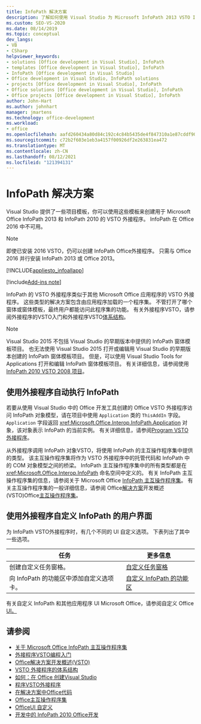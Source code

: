 ```yaml
---
title: InfoPath 解决方案
description: 了解如何使用 Visual Studio 为 Microsoft InfoPath 2013 VSTO InfoPath 2010 创建外接程序。
ms.custom: SEO-VS-2020
ms.date: 08/14/2019
ms.topic: conceptual
dev_langs:
- VB
- CSharp
helpviewer_keywords:
- solutions [Office development in Visual Studio], InfoPath
- templates [Office development in Visual Studio], InfoPath
- InfoPath [Office development in Visual Studio]
- Office development in Visual Studio, InfoPath solutions
- projects [Office development in Visual Studio], InfoPath
- Office solutions [Office development in Visual Studio], InfoPath
- Office projects [Office development in Visual Studio], InfoPath
author: John-Hart
ms.author: johnhart
manager: jmartens
ms.technology: office-development
ms.workload:
- office
ms.openlocfilehash: aafd260434a80d84c192c4c84b5435de4f847310a1e87cddf90f20359e8b4b93
ms.sourcegitcommit: c72b2f603e1eb3a4157f00926df2e263831ea472
ms.translationtype: MT
ms.contentlocale: zh-CN
ms.lasthandoff: 08/12/2021
ms.locfileid: "121394131"
---
```

# <a name="infopath-solutions"></a>InfoPath 解决方案
  Visual Studio 提供了一些项目模板，你可以使用这些模板来创建用于 Microsoft Office InfoPath 2013 和 InfoPath 2010 的 VSTO 外接程序。 InfoPath 在 Office 2016 中不可用。

> [!NOTE]
> 即使已安装 2016 VSTO，仍可以创建 InfoPath Office外接程序。 只需与 Office 2016 并行安装 InfoPath 2013 或 Office 2013。

 [!INCLUDE[appliesto_infoallapp](../vsto/includes/appliesto-infoallapp-md.md)]

[!include[Add-ins note](includes/addinsnote.md)]

 InfoPath 的 VSTO 外接程序类似于其他 Microsoft Office 应用程序的 VSTO 外接程序。 这些类型的解决方案包含由应用程序加载的一个程序集。 不管打开了哪个窗体或窗体模板，最终用户都能访问此程序集的功能。 有关外接程序VSTO，请参阅外接程序的VSTO入门和外接程序VSTO[体系结构](../vsto/architecture-of-vsto-add-ins.md)。 [](../vsto/getting-started-programming-vsto-add-ins.md)

> [!NOTE]
> Visual Studio 2015 不包括 Visual Studio 的早期版本中提供的 InfoPath 窗体模板项目。 也无法使用 Visual Studio 2015 打开或编辑用 Visual Studio 的早期版本创建的 InfoPath 窗体模板项目。 但是，可以使用 Visual Studio Tools for Applications 打开和编辑 InfoPath 窗体模板项目。 有关详细信息，请参阅使用[InfoPath 2010 VSTO 2008 项目](/archive/blogs/infopath/working-with-vsto-2008-projects-in-infopath-2010)。

## <a name="automate-infopath-by-using-an-add-in"></a>使用外接程序自动执行 InfoPath
 若要从使用 Visual Studio 中的 Office 开发工具创建的 Office VSTO 外接程序访问 InfoPath 对象模型，请在项目中使用 `Application` 类的 `ThisAddIn` 字段。 `Application` 字段返回 <xref:Microsoft.Office.Interop.InfoPath.Application> 对象，该对象表示 InfoPath 的当前实例。 有关详细信息，请参阅[Program VSTO 外接程序](../vsto/programming-vsto-add-ins.md)。

 从外接程序调用 InfoPath 对象VSTO，将使用 InfoPath 的主互操作程序集中提供的类型。 该主互操作程序集将作为 VSTO 外接程序中的托管代码和 InfoPath 中的 COM 对象模型之间的桥梁。 InfoPath 主互操作程序集中的所有类型都是在 <xref:Microsoft.Office.Interop.InfoPath> 命名空间中定义的。 有关 InfoPath 主互操作程序集的信息，请参阅关于 Microsoft Office [InfoPath 主互操作程序集](/office/client-developer/infopath/external-automation/about-the-microsoft-office-infopath-primary-interop-assembly)。 有关主互操作程序集的一般详细信息，请参阅 Office[解决方案](../vsto/office-solutions-development-overview-vsto.md)开发概述&#40;VSTO&#41;Office[主互操作程序集](../vsto/office-primary-interop-assemblies.md)。

## <a name="customize-the-user-interface-of-infopath-by-using-an-add-in"></a>使用外接程序自定义 InfoPath 的用户界面
 为 InfoPath VSTO外接程序时，有几个不同的 UI 自定义选项。 下表列出了其中一些选项。

|任务|更多信息|
|----------|--------------------------|
|创建自定义任务窗格。|[自定义任务窗格](../vsto/custom-task-panes.md)|
|向 InfoPath 的功能区中添加自定义选项卡。|[自定义 InfoPath 的功能区](../vsto/customizing-a-ribbon-for-infopath.md)|

 有关自定义 InfoPath 和其他应用程序 UI Microsoft Office，请参阅自定义 Office [UI。](../vsto/office-ui-customization.md)

## <a name="see-also"></a>请参阅
- [关于 Microsoft Office InfoPath 主互操作程序集](/office/client-developer/infopath/external-automation/about-the-microsoft-office-infopath-primary-interop-assembly)
- [外接程序VSTO编程入门](../vsto/getting-started-programming-vsto-add-ins.md)
- [Office解决方案开发概述&#40;VSTO&#41;](../vsto/office-solutions-development-overview-vsto.md)
- [VSTO 外接程序的体系结构](../vsto/architecture-of-vsto-add-ins.md)
- [如何：在 Office 创建Visual Studio](../vsto/how-to-create-office-projects-in-visual-studio.md)
- [程序VSTO外接程序](../vsto/programming-vsto-add-ins.md)
- [在解决方案中Office代码](../vsto/writing-code-in-office-solutions.md)
- [Office主互操作程序集](../vsto/office-primary-interop-assemblies.md)
- [OfficeUI 自定义](../vsto/office-ui-customization.md)
- [开发中的 InfoPath 2010 Office开发](/previous-versions/office/developer/office-2010/ff604966(v=office.14))